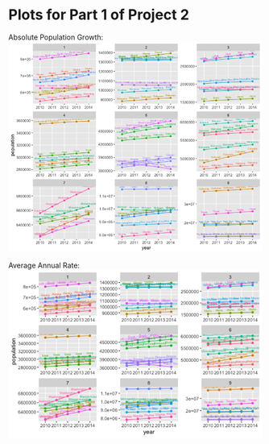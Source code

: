 # Plots for Part 1 of Project 2

Absolute Population Growth:
![](Rplot08.png)

Average Annual Rate:
![](Rplot32.png)
